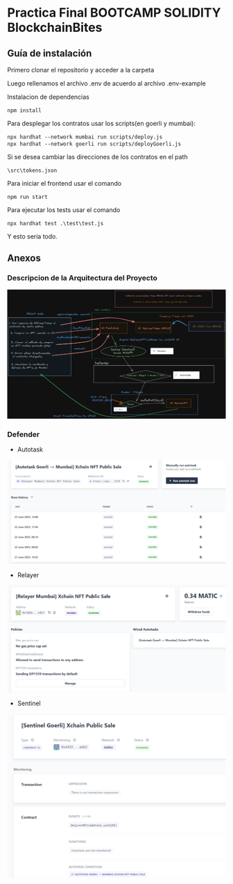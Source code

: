 # Practica Final BOOTCAMP SOLIDITY BlockchainBites

## Guía de instalación

Primero clonar el repositorio y acceder a la carpeta

Luego rellenamos el archivo .env de acuerdo al archivo .env-example

Instalacion de dependencias
    
    npm install
    
Para desplegar los contratos usar los scripts(en goerli y mumbai):

    npx hardhat --network mumbai run scripts/deploy.js
    npx hardhat --network goerli run scripts/deployGoerli.js

    
Si se desea cambiar las direcciones de los contratos en el path 

    \src\tokens.json

Para iniciar el frontend usar el comando

    npm run start

Para ejecutar los tests usar el comando

    npx hardhat test .\test\test.js 
    
Y esto seria todo.

## Anexos
### Descripcion de la Arquitectura del Proyecto

![Alt text](Arquitectura.png)

### Defender

- Autotask

![Alt text](autotask.png)

- Relayer

![Alt text](relayer.png)

- Sentinel

![Alt text](Sentinel.png)